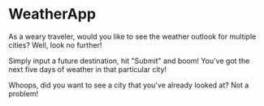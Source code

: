 # WeatherApp

As a weary traveler, would you like to see the weather outlook for multiple cities? Well, look no further!

Simply input a future destination, hit "Submit" and boom! You've got the next five days of weather in that particular city!

Whoops, did you want to see a city that you've already looked at? Not a problem!
